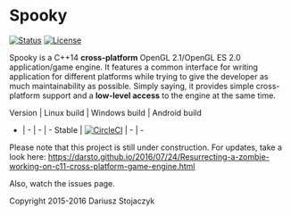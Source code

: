 # Spooky
[![Status](https://img.shields.io/badge/status-work--in--progress-orange.svg)](https://darsto.github.io/2016/07/24/Resurrecting-a-zombie-working-on-c11-cross-platform-game-engine.html) [![License](https://img.shields.io/github/license/darsto/spooky.svg)](LICENSE.md)

Spooky is a C++14 **cross-platform** OpenGL 2.1/OpenGL ES 2.0 application/game engine.
It features a common interface for writing application for different platforms while trying to give the developer as much maintainability as possible. Simply saying, it provides simple cross-platform support and a **low-level access** to the engine at the same time.

Version | Linux build   | Windows build        | Android build
- | - | - | -
Stable | [![CircleCI](https://img.shields.io/circleci/project/darsto/spooky/master.svg)](https://circleci.com/gh/darsto/spooky)  | - | -

Please note that this project is still under construction. For updates, take a look here:
https://darsto.github.io/2016/07/24/Resurrecting-a-zombie-working-on-c11-cross-platform-game-engine.html

Also, watch the issues page.

Copyright 2015-2016 Dariusz Stojaczyk
